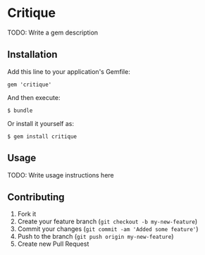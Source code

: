 # Critique

TODO: Write a gem description

## Installation

Add this line to your application's Gemfile:

    gem 'critique'

And then execute:

    $ bundle

Or install it yourself as:

    $ gem install critique

## Usage

TODO: Write usage instructions here

## Contributing

1. Fork it
2. Create your feature branch (`git checkout -b my-new-feature`)
3. Commit your changes (`git commit -am 'Added some feature'`)
4. Push to the branch (`git push origin my-new-feature`)
5. Create new Pull Request
